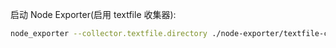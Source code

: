 启动 Node Exporter(启用 textfile 收集器):

```bash
node_exporter --collector.textfile.directory ./node-exporter/textfile-collector
```
